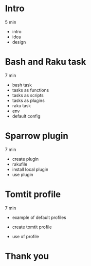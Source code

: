 # Intro

5 min

* intro
* idea
* design

# Bash and Raku task

7 min

* bash task
* tasks as functions
* tasks as scripts
* tasks as plugins 
* raku task
* env
* default config

# Sparrow plugin

7 min

* create plugin
* rakufile
* install local plugin 
* use plugin

# Tomtit profile

7 min

* example of default profiles

* create tomtit profile

* use of profile

# Thank you
